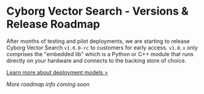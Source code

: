 # Cyborg Vector Search - Versions & Release Roadmap

After months of testing and pilot deployments, we are starting to release Cyborg Vector Search `v1.0.0-rc` to customers for early access. `v1.0.x` only comprises the "embedded lib" which is a Python or C++ module that runs directly on your hardware and connects to the backing store of choice. 

[Learn more about deployment models >](deployment-models.md)

_More roadmap info coming soon_